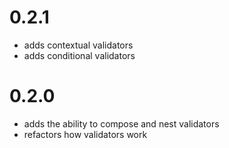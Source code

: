 # 0.2.1

* adds contextual validators
* adds conditional validators

# 0.2.0

* adds the ability to compose and nest validators
* refactors how validators work

